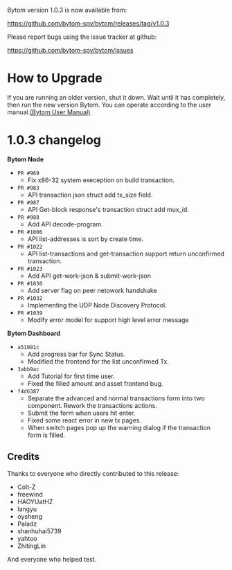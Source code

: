 Bytom version 1.0.3 is now available from:

  https://github.com/bytom-spv/bytom/releases/tag/v1.0.3


Please report bugs using the issue tracker at github:

  https://github.com/bytom-spv/bytom/issues

How to Upgrade
===============

If you are running an older version, shut it down. Wait until it has completely, then run the new version Bytom.
You can operate according to the user manual.[(Bytom User Manual)](https://bytom.io/wp-content/themes/freddo/images/wallet/BytomUsermanualV1.0_en.pdf)


1.0.3 changelog
================
__Bytom Node__

+ `PR #969`
    - Fix x86-32 system exeception on build transaction.
+ `PR #983`
    - API transaction json struct add tx_size field.
+ `PR #987`
    - API Get-block response's transaction struct add mux_id.
+ `PR #988`
    - Add API decode-program.
+ `PR #1006`
    - API list-addresses is sort by create time.
+ `PR #1022`
    - API list-transactions and get-transaction support return unconfirmed transaction.
+ `PR #1023`
    - Add API get-work-json & submit-work-json
+ `PR #1030`
    - Add server flag on peer netowork handshake
+ `PR #1032`
    - Implementing the UDP Node Discovery Protocol.
+ `PR #1039`
    - Modify error model for support high level error message 

__Bytom Dashboard__

+ `a51081c`
    - Add progress bar for Sync Status.
    - Modified the frontend for the list unconfirmed Tx.
+ `3abb9ac`
    - Add Tutorial for first time user.
    - Fixed the filled amount and asset frontend bug.
+ `f4d6387`
    - Separate the advanced and normal transactions form into two component. Rework the transactions actions.
    - Submit the form when users hit enter.
    - Fixed some react error in new tx pages.
    - When switch pages pop up the warning dialog if the transaction form is filled.

Credits
--------

Thanks to everyone who directly contributed to this release:
- Colt-Z
- freewind
- HAOYUatHZ
- langyu
- oysheng
- Paladz
- shanhuhai5739 
- yahtoo
- ZhitingLin

And everyone who helped test.

